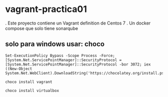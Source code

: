 # vagrant-practica01

 . Este proyecto contiene un Vagrant definition de Centos 7 
 . Un docker compose que solo tiene sonarqube 
 
## solo para windows usar: choco

  ```shell
Set-ExecutionPolicy Bypass -Scope Process -Force; [System.Net.ServicePointManager]::SecurityProtocol = [System.Net.ServicePointManager]::SecurityProtocol -bor 3072; iex ((New-Object System.Net.WebClient).DownloadString('https://chocolatey.org/install.ps1'))

choco install vagrant

choco install virtualbox
```




